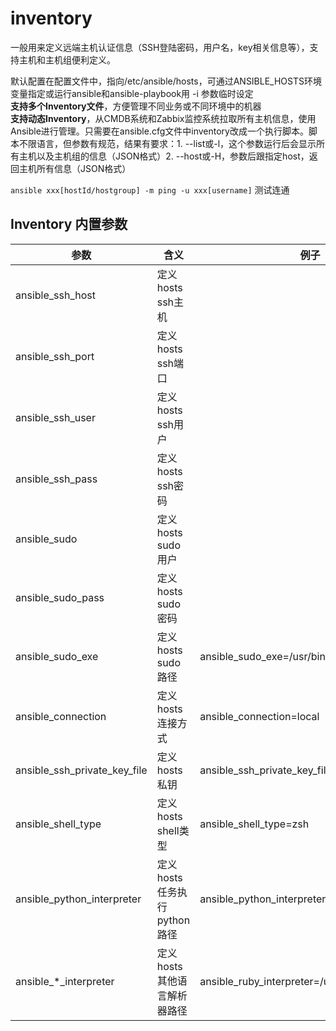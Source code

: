 # inventory

一般用来定义远端主机认证信息（SSH登陆密码，用户名，key相关信息等），支持主机和主机组便利定义。<br>

默认配置在配置文件中，指向/etc/ansible/hosts，可通过ANSIBLE_HOSTS环境变量指定或运行ansible和ansible-playbook用 -i 参数临时设定<br>
**支持多个Inventory文件**，方便管理不同业务或不同环境中的机器<br>
**支持动态Inventory**，从CMDB系统和Zabbix监控系统拉取所有主机信息，使用Ansible进行管理。只需要在ansible.cfg文件中inventory改成一个执行脚本。脚本不限语言，但参数有规范，结果有要求：1. --list或-l，这个参数运行后会显示所有主机以及主机组的信息（JSON格式）2. --host或-H，参数后跟指定host，返回主机所有信息（JSON格式）

`ansible xxx[hostId/hostgroup] -m ping -u xxx[username]` 测试连通

Inventory 内置参数
-------------

|参数|含义|例子|
|---|----|----|
|ansible_ssh_host|定义 hosts ssh主机||
|ansible_ssh_port|定义 hosts ssh端口||
|ansible_ssh_user|定义 hosts ssh用户||
|ansible_ssh_pass|定义 hosts ssh密码||
|ansible_sudo|定义 hosts sudo用户||
|ansible_sudo_pass|定义 hosts sudo密码||
|ansible_sudo_exe|定义hosts sudo路径|ansible_sudo_exe=/usr/bin/sudo|
|ansible_connection|定义hosts连接方式|ansible_connection=local|
|ansible_ssh_private_key_file|定义hosts私钥|ansible_ssh_private_key_file=/root/key|
|ansible_shell_type|定义hosts shell类型|ansible_shell_type=zsh|
|ansible_python_interpreter|定义hosts任务执行python路径|ansible_python_interpreter=/usr/bin/python2.6|
|ansible_*_interpreter|定义hosts其他语言解析器路径|ansible_ruby_interpreter=/usr/bin/ruby|

